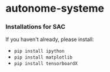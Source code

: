 # autonome-systeme

### Installations for SAC
If you haven't already, please install:

* `pip install ipython`
* `pip install matplotlib`
* `pip install tensorboardX`
